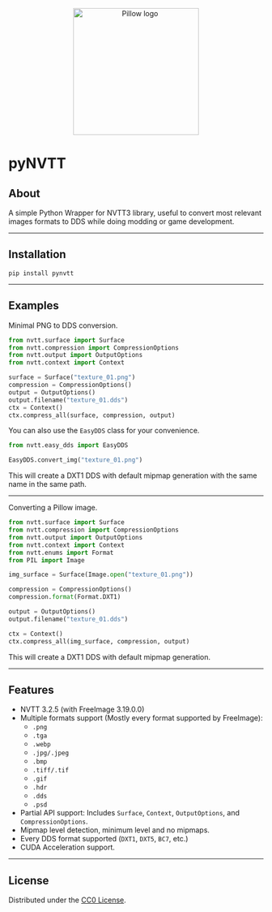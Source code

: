 
<p align="center">
  <img width="248" height="250" src="https://github.com/user-attachments/assets/bfda7415-5798-4de5-90cc-8a07d0b44955" alt="Pillow logo">
</p>

# pyNVTT
## About

A simple Python Wrapper for NVTT3 library, useful to convert most relevant images formats to DDS while doing modding or game development.

---

## Installation
```batch
pip install pynvtt
```
---

## Examples

Minimal PNG to DDS conversion.

```python
from nvtt.surface import Surface
from nvtt.compression import CompressionOptions
from nvtt.output import OutputOptions
from nvtt.context import Context

surface = Surface("texture_01.png")
compression = CompressionOptions()
output = OutputOptions()
output.filename("texture_01.dds")
ctx = Context()
ctx.compress_all(surface, compression, output)
```

You can also use the `EasyDDS` class for your convenience.

```python
from nvtt.easy_dds import EasyDDS

EasyDDS.convert_img("texture_01.png")
```
This will create a DXT1 DDS with default mipmap generation with the same name in the same path.

---

Converting a Pillow image.

```python
from nvtt.surface import Surface
from nvtt.compression import CompressionOptions
from nvtt.output import OutputOptions
from nvtt.context import Context
from nvtt.enums import Format
from PIL import Image

img_surface = Surface(Image.open("texture_01.png"))

compression = CompressionOptions()
compression.format(Format.DXT1)

output = OutputOptions()
output.filename("texture_01.dds")

ctx = Context()
ctx.compress_all(img_surface, compression, output)
```
This will create a DXT1 DDS with default mipmap generation.

---

## Features

- NVTT 3.2.5 (with FreeImage 3.19.0.0)
- Multiple formats support (Mostly every format supported by FreeImage):
  - `.png`
  - `.tga`
  - `.webp`
  - `.jpg/.jpeg`
  - `.bmp`
  - `.tiff/.tif`
  - `.gif`
  - `.hdr`
  - `.dds`
  - `.psd`
- Partial API support:
  Includes `Surface`, `Context`, `OutputOptions`, and `CompressionOptions`.
- Mipmap level detection, minimum level and no mipmaps.
- Every DDS format supported (`DXT1`, `DXT5`, `BC7`, etc.)
- CUDA Acceleration support.

---

## License

Distributed under the [CC0 License](LICENSE).

